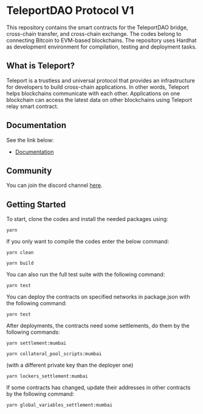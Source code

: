 # TeleportDAO Protocol V1

This repository contains the smart contracts for the TeleportDAO bridge, cross-chain transfer, and cross-chain exchange. The codes belong to connecting Bitcoin to EVM-based blockchains. The repository uses Hardhat as development environment for compilation, testing and deployment tasks.

## What is Teleport?

Teleport is a trustless and universal protocol that provides an infrastructure for developers to build cross-chain applications. In other words, Teleport helps blockchains communicate with each other. Applications on one blockchain can access the latest data on other blockchains using Teleport relay smart contract.

## Documentation

See the link below: 
- [Documentation](https://docs.teleportdao.xyz/introduction/what-is-teleportdao)

## Community

You can join the discord channel [here](https://discord.com/invite/6RSsgfQgcb).

## Getting Started

To start, clone the codes and install the needed packages using:

`yarn`

If you only want to compile the codes enter the below command:

`yarn clean`

`yarn build`

You can also run the full test suite with the following command:

`yarn test`


You can deploy the contracts on specified networks in package.json with the following command:

`yarn test`

After deployments, the contracts need some settlements, do them by the following commands:

`yarn settlement:mumbai`

`yarn collateral_pool_scripts:mumbai`

 (with a different private key than the deployer one)

`yarn lockers_settlement:mumbai`

If some contracts has changed, update their addresses in other contracts by the following command:

`yarn global_variables_settlement:mumbai`
